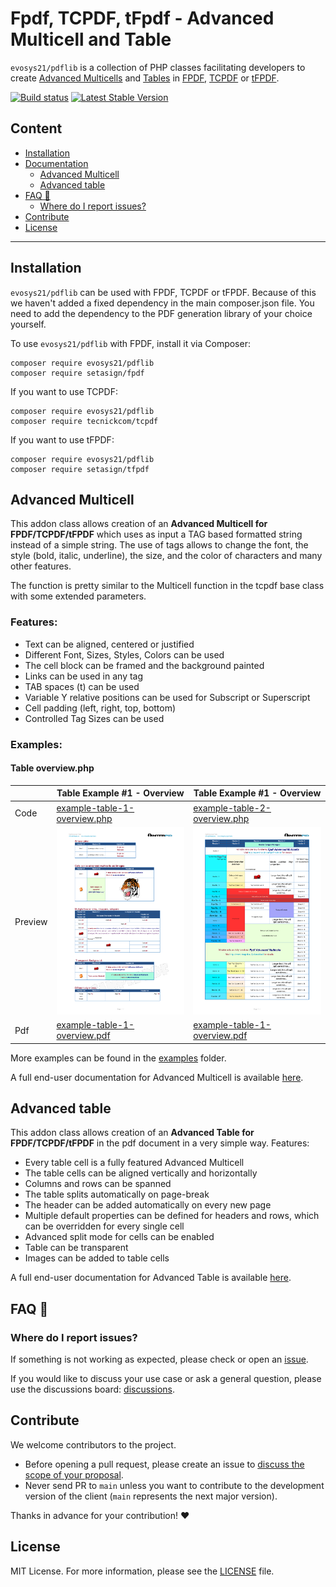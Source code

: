 <h1>Fpdf, TCPDF, tFpdf - Advanced Multicell and Table</h1>

`evosys21/pdflib` is a collection of PHP classes facilitating developers to create [Advanced Multicells]() and [Tables]() in [FPDF](http://www.fpdf.org), [TCPDF](https://github.com/tecnickcom/TCPDF) or
[tFPDF](http://fpdf.org/en/script/script92.php).

[![Build status](https://github.com/evosys21/pdflib/workflows/build/badge.svg)](https://github.com/evosys21/pdflib/actions) [![Latest Stable Version](https://poser.pugx.org/evosys21/phplib/v/stable)](https://packagist.org/packages/evosys21/phplib)

<h2>Content</h2>

<!-- TOC -->

* [Installation](#installation)
* [Documentation](#documentation)
  * [Advanced Multicell](#advanced-multicell)
  * [Advanced table](#advanced-table)
* [FAQ 🔮](#faq-)
  * [Where do I report issues?](#where-do-i-report-issues)
* [Contribute](#contribute)
* [License](#license)

<!-- TOC -->

---

## Installation

`evosys21/pdflib` can be used with FPDF, TCPDF or tFPDF. Because of this we haven't added a fixed dependency in the main composer.json file. You need to add the dependency to the PDF generation library of your choice yourself.

To use `evosys21/pdflib` with FPDF, install it via Composer:

```shell
composer require evosys21/pdflib
composer require setasign/fpdf
```

If you want to use TCPDF:

```shell
composer require evosys21/pdflib
composer require tecnickcom/tcpdf
```

If you want to use tFPDF:

```shell
composer require evosys21/pdflib
composer require setasign/tfpdf
```

## Advanced Multicell

This addon class allows creation of an **Advanced Multicell for FPDF/TCPDF/tFPDF** which uses as input a TAG based formatted
string instead of a simple string. The use of tags allows to change the font, the style (bold, italic, underline),
the size, and the color of characters and many other features.

The function is pretty similar to the Multicell function in the tcpdf base class with some extended parameters.

### Features:

- Text can be aligned, centered or justified
- Different Font, Sizes, Styles, Colors can be used
- The cell block can be framed and the background painted
- Links can be used in any tag
- TAB spaces (t) can be used
- Variable Y relative positions can be used for Subscript or Superscript
- Cell padding (left, right, top, bottom)
- Controlled Tag Sizes can be used

### Examples:

#### Table overview.php

|         | Table Example #1 - Overview                                                                                         | Table Example #1 - Overview                                                                                         | 
|---------|---------------------------------------------------------------------------------------------------------------------|---------------------------------------------------------------------------------------------------------------------|
| Code    | [example-table-1-overview.php](examples/Tcpdf/example-table-1-overview.php)                                         | [example-table-2-overview.php](examples/Tcpdf/example-table-2-overview.php)                                         |
| Preview | [<img src="examples/Tcpdf/example-table-1-overview.png" height="300">](examples/Tcpdf/example-table-1-overview.pdf) | [<img src="examples/Tcpdf/example-table-2-overview.png" height="300">](examples/Tcpdf/example-table-2-overview.pdf) |
| Pdf     | [example-table-1-overview.pdf](examples/Tcpdf/example-table-1-overview.pdf)                                         | [example-table-1-overview.pdf](examples/Tcpdf/example-table-1-overview.pdf)                                         |      |

More examples can be found in the [examples](examples) folder.

A full end-user documentation for Advanced Multicell is available [here](docs/multicell.md).

## Advanced table

This addon class allows creation of an **Advanced Table for FPDF/TCPDF/tFPDF** in the pdf document in a very simple way.
Features:

- Every table cell is a fully featured Advanced Multicell
- The table cells can be aligned vertically and horizontally
- Columns and rows can be spanned
- The table splits automatically on page-break
- The header can be added automatically on every new page
- Multiple default properties can be defined for headers and rows, which can be overridden for every single cell
- Advanced split mode for cells can be enabled
- Table can be transparent
- Images can be added to table cells

A full end-user documentation for Advanced Table is available [here](docs/table.md).

## FAQ 🔮

### Where do I report issues?

If something is not working as expected, please check or open an
[issue](https://github.com/evosys21/pdflib/issues).

If you would like to discuss your use case or ask a general question, please use the discussions board:
[discussions](https://github.com/evosys21/pdflib/discussions).

## Contribute

We welcome contributors to the project.

- Before opening a pull request, please create an issue to
  [discuss the scope of your proposal](https://github.com/evosys21/pdflib/issues).
- Never send PR to `main` unless you want to contribute to the development
  version of the client (`main` represents the next major version).

Thanks in advance for your contribution! :heart:

## License

MIT License. For more information, please see the [LICENSE](LICENSE.TXT) file.
